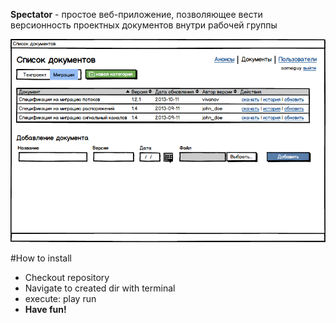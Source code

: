 **Spectator** - простое веб-приложение, позволяющее вести версионность проектных документов внутри рабочей группы

![document_index](/documentation/mockups/document_index.png)

#How to install
+ Checkout repository
+ Navigate to created dir with terminal
+ execute: play run
+ **Have fun!**

